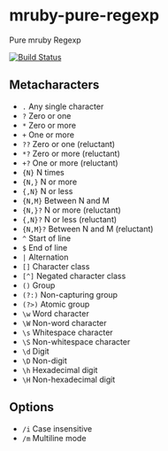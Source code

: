 mruby-pure-regexp
=================

Pure mruby Regexp

[![Build Status](https://travis-ci.org/h2so5/mruby-pure-regexp.svg?branch=master)](https://travis-ci.org/h2so5/mruby-pure-regexp)

## Metacharacters

* ```.``` Any single character
* ```?``` Zero or one
* ```*``` Zero or more
* ```+``` One or more
* ```??``` Zero or one (reluctant)
* ```*?``` Zero or more (reluctant)
* ```+?``` One or more (reluctant)
* ```{N}``` N times
* ```{N,}``` N or more
* ```{,N}``` N or less
* ```{N,M}``` Between N and M
* ```{N,}?``` N or more (reluctant)
* ```{,N}?``` N or less (reluctant)
* ```{N,M}?``` Between N and M (reluctant)
* ```^``` Start of line
* ```$``` End of line
* ```|``` Alternation
* ```[]``` Character class
* ```[^]``` Negated character class
* ```()``` Group
* ```(?:)``` Non-capturing group
* ```(?>)``` Atomic group
* ```\w``` Word character
* ```\W``` Non-word character
* ```\s``` Whitespace character
* ```\S``` Non-whitespace character
* ```\d``` Digit
* ```\D``` Non-digit
* ```\h``` Hexadecimal digit
* ```\H``` Non-hexadecimal digit

## Options

* ```/i``` Case insensitive
* ```/m``` Multiline mode
